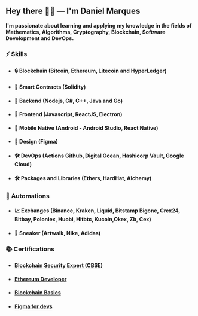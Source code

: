 ## Hey there ✌🏼 — I'm **Daniel Marques**

**I'm passionate about learning and applying my knowledge in the fields of Mathematics, Algorithms, Cryptography, Blockchain, Software Development and DevOps.**

### ⚡️ **Skills**

- #### 🔒 **Blockchain** (Bitcoin, Ethereum, Litecoin and HyperLedger)
- #### 🔑 **Smart Contracts** (Solidity)
- #### 💾 **Backend** (Nodejs, C#, C++, Java and Go)
- #### 🎨 **Frontend** (Javascript, ReactJS, Electron)
- #### 🎨 **Mobile Native** (Android - Android Studio,  React Native)
- #### 🎨 **Design** (Figma)
- #### 🛠 **DevOps** (Actions Github, Digital Ocean, Hashicorp Vault, Google Cloud)
- #### 🛠 **Packages and Libraries** (Ethers, HardHat, Alchemy)

### 🦾 **Automations**
- #### 📈 **Exchanges** (Binance, Kraken, Liquid, Bitstamp Bigone, Crex24, Bitbay, Poloniex, Huobi, Hitbtc, Kucoin,Okex, Zb, Cex) 
- #### 👟 **Sneaker** (Artwalk, Nike, Adidas)

### 📚 **Certifications**

- #### [Blockchain Security Expert (CBSE)](https://www.credential.net/62755e2b-03bf-4a61-b840-bce44d0963e0#gs.3pjl4n)
- #### [Ethereum Developer](https://github.com/Dkdaniz/alchemy-ethereum-bootcamp)
- #### [Blockchain Basics](https://www.coursera.org/account/accomplishments/verify/EUFR3JV4LQAW)
- #### [Figma for devs](https://app.rocketseat.com.br/certificates/139ce2c2-5736-4fc4-9d02-cdc3c3ff17c9)


